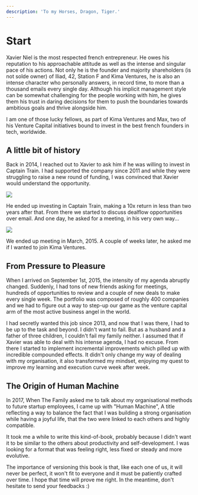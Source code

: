 ```yaml
---
description: 'To my Horses, Dragon, Tiger.'
---
```


# Start

Xavier Niel is the most respected french entrepreneur. He owes his reputation to his approachable attitude as well as the intense and singular pace of his actions. Not only he is the founder and majority shareholders \(is not solde owner\) of Iliad, 42, Station F and Kima Ventures, he is also an intense character who personally answers, in record time, to more than a thousand emails every single day. Although his implicit management style can be somewhat challenging for the people working with him, he gives them his trust in daring decisions for them to push the boundaries towards ambitious goals and thrive alongside him.

I am one of those lucky fellows, as part of Kima Ventures and Max, two of his Venture Capital initiatives bound to invest in the best french founders in tech, worldwide.

## **A little bit of history**

Back in 2014, I reached out to Xavier to ask him if he was willing to invest in Captain Train. I had supported the company since 2011 and while they were struggling to raise a new round of funding, I was convinced that Xavier would understand the opportunity.

![](https://lh4.googleusercontent.com/Cbm1kkfHK8aBQM6XJ932dPJhdK-SnClP_z8Njllf-lmFsXKBTTM0XNaG8rb9Ss2MtIKCoR3no6tBzPWIByrB0aA-79EgKYfws4TLfjPaq3U-Kj8AxgcrOEwsPbDDAoVodhtMqa3m)

He ended up investing in Captain Train, making a 10x return in less than two years after that. From there we started to discuss dealflow opportunities over email. And one day, he asked for a meeting, in his very own way...

![](https://lh3.googleusercontent.com/oPkvOfR9hwYguRy0Kww_0C21xMf6yYe7XUlPaJmjigqPI26wEqyqqHhynHzL0E0INToJJqOlvtvxXPFsyD9EJTIWRrGU_ZLVTQ2rNinfBLFNa1Po4ivBd3yMrF1LXXQ5oJel8tiG)

We ended up meeting in March, 2015. A couple of weeks later, he asked me if I wanted to join Kima Ventures.

## **From Pressure to Pleasure**

When I arrived on September 1st, 2015, the intensity of my agenda abruptly changed. Suddenly, I had tons of new friends asking for meetings, hundreds of opportunities to review and a couple of new deals to make every single week. The portfolio was composed of roughly 400 companies and we had to figure out a way to step-up our game as the venture capital arm of the most active business angel in the world.

I had secretly wanted this job since 2013, and now that I was there, I had to be up to the task and beyond. I didn't want to fail. But as a husband and a father of three children, I couldn't fail my family neither. I assumed that if Xavier was able to deal with his intense agenda, I had no excuse. From there I started to implement incremental improvements which pilled up with incredible compounded effects. It didn't only change my way of dealing with my organisation, it also transformed my mindset, enjoying my quest to improve my learning and execution curve week after week.

## **The Origin of Human Machine**

In 2017, When The Family asked me to talk about my organisational methods to future startup employees, I came up with "Human Machine", A title reflecting a way to balance the fact that I was building a strong organisation while having a joyful life, that the two were linked to each others and highly compatible.

It took me a while to write this kind-of-book, probably because I didn't want it to be similar to the others about productivity and self-development. I was looking for a format that was feeling right, less fixed or steady and more evolutive.

The importance of versioning this book is that, like each one of us, it will never be perfect, it won't fit to everyone and it must be patiently crafted over time. I hope that time will prove me right. In the meantime, don't hesitate to send your feedbacks :\)

